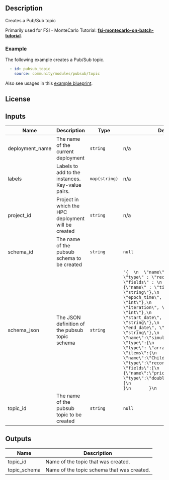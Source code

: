 ## Description

Creates a Pub/Sub topic

Primarily used for FSI - MonteCarlo Tutorial: **[fsi-montecarlo-on-batch-tutorial]**.

[fsi-montecarlo-on-batch-tutorial]: ../docs/tutorials/fsi-montecarlo-on-batch/README.md

### Example

The following example creates a Pub/Sub topic.

```yaml
  - id: pubsub_topic
    source: community/modules/pubsub/topic
```

Also see usages in this
[example blueprint](../../../examples/fsi-montecarlo-on-batch.yaml).

## License

<!-- BEGINNING OF PRE-COMMIT-TERRAFORM DOCS HOOK -->
## Inputs

| Name | Description | Type | Default | Required |
|------|-------------|------|---------|:--------:|
| deployment\_name | The name of the current deployment | `string` | n/a | yes |
| labels | Labels to add to the instances. Key-value pairs. | `map(string)` | n/a | yes |
| project\_id | Project in which the HPC deployment will be created | `string` | n/a | yes |
| schema\_id | The name of the pubsub schema to be created | `string` | `null` | no |
| schema\_json | The JSON definition of the pubsub topic schema | `string` | `"{  \n  \"name\" : \"Avro\",  \n  \"type\" : \"record\", \n  \"fields\" : \n      [\n       {\"name\" : \"ticker\", \"type\" : \"string\"},\n       {\"name\" : \"epoch_time\", \"type\" : \"int\"},\n       {\"name\" : \"iteration\", \"type\" : \"int\"},\n       {\"name\" : \"start_date\", \"type\" : \"string\"},\n       {\"name\" : \"end_date\", \"type\" : \"string\"},\n       {\n           \"name\":\"simulation_results\",\n           \"type\":{\n               \"type\": \"array\",  \n               \"items\":{\n                   \"name\":\"Child\",\n                   \"type\":\"record\",\n                   \"fields\":[\n                       {\"name\":\"price\", \"type\":\"double\"}\n                   ]\n               }\n           }\n       }\n      ]\n }\n"` | no |
| topic\_id | The name of the pubsub topic to be created | `string` | `null` | no |

## Outputs

| Name | Description |
|------|-------------|
| topic\_id | Name of the topic that was created. |
| topic\_schema | Name of the topic schema that was created. |

<!-- END OF PRE-COMMIT-TERRAFORM DOCS HOOK -->
